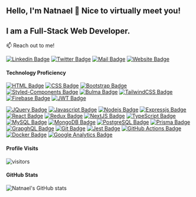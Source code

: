 ## Hello, I'm Natnael 👋 Nice to virtually meet you!

## I am a Full-Stack Web Developer.

📫 Reach out to me!

[![Linkedin Badge](https://img.shields.io/badge/LinkedIn-0077B5?style=for-the-badge&logo=linkedin&logoColor=white)](https://www.linkedin.com/in/natnael-haile-b146b41bb) 
[![Twitter Badge](https://img.shields.io/badge/<NatnaelDev>-%231DA1F2.svg?style=for-the-badge&logo=Twitter&logoColor=white)](https://twitter.com/NatnaelH) 
[![Mail Badge](https://img.shields.io/badge/haile.natnael-D14836?style=for-the-badge&logo=gmail&logoColor=white)](mailto:haile.natnael@natnaeldev.com)
[![Website Badge](https://img.shields.io/badge/website-000000?style=for-the-badge&logo=About.me&logoColor=white)](https://natnaeldev.com)

#### Technology Proficiency

[![HTML Badge](https://img.shields.io/badge/HTML5-E34F26?style=for-the-badge&logo=html5&logoColor=white)](#) 
[![CSS Badge](https://img.shields.io/badge/CSS3-1572B6?style=for-the-badge&logo=css3&logoColor=white)](#)
[![Bootstrap Badge](https://img.shields.io/badge/Bootstrap-563D7C?style=for-the-badge&logo=bootstrap&logoColor=white)](#) 
[![Styled-Components Badge](https://img.shields.io/badge/styled--components-DB7093?style=for-the-badge&logo=styled-components&logoColor=white)](#) 
[![Bulma Badge](https://img.shields.io/badge/bulma-39E09B?style=for-the-badge&logo=linktree&logoColor=white)](#) 
[![TailwindCSS Badge](https://img.shields.io/badge/tailwindcss-%2338B2AC.svg?style=for-the-badge&logo=tailwind-css&logoColor=white)](#)
[![Firebase Badge](https://img.shields.io/badge/firebase-ffca28?style=for-the-badge&logo=firebase&logoColor=black)](#) 
[![JWT Badge](https://img.shields.io/badge/JWT-000000?style=for-the-badge&logo=JSON%20web%20tokens&logoColor=white)](#) 

[![JQuery Badge](https://img.shields.io/badge/jQuery-0769AD?style=for-the-badge&logo=jquery&logoColor=white)](#) 
[![Javascript Badge](https://img.shields.io/badge/JavaScript-F7DF1E?style=for-the-badge&logo=javascript&logoColor=black)](#) 
[![Nodejs Badge](https://img.shields.io/badge/Node.js-339933?style=for-the-badge&logo=nodedotjs&logoColor=white)](#) 
[![Expressjs Badge](https://img.shields.io/badge/Express.js-000000?style=for-the-badge&logo=express&logoColor=white)](#) 
[![React Badge](https://img.shields.io/badge/React-20232A?style=for-the-badge&logo=react&logoColor=61DAFB)](#) 
[![Redux Badge](https://img.shields.io/badge/Redux-593D88?style=for-the-badge&logo=redux&logoColor=white)](#)
[![NextJS Badge](https://img.shields.io/badge/next.js-000000?style=for-the-badge&logo=nextdotjs&logoColor=white)](#)
[![TypeScript Badge](https://img.shields.io/badge/TypeScript-007ACC?style=for-the-badge&logo=typescript&logoColor=white)](#)
[![MySQL Badge](https://img.shields.io/badge/MySQL-00000F?style=for-the-badge&logo=mysql&logoColor=white)](#) 
[![MongoDB Badge](https://img.shields.io/badge/MongoDB-4EA94B?style=for-the-badge&logo=mongodb&logoColor=white)](#) 
[![PostgreSQL Badge](https://img.shields.io/badge/PostgreSQL-316192?style=for-the-badge&logo=postgresql&logoColor=white)](#) 
[![Prisma Badge](https://img.shields.io/badge/Prisma-3982CE?style=for-the-badge&logo=Prisma&logoColor=white)](#) 
[![GrapghQL Badge](https://img.shields.io/badge/GraphQl-E10098?style=for-the-badge&logo=graphql&logoColor=white)](#)
[![Git Badge](https://img.shields.io/badge/Git-F05032?style=for-the-badge&logo=git&logoColor=white)](#)
[![Jest Badge](https://img.shields.io/badge/Jest-C21325?style=for-the-badge&logo=jest&logoColor=white)](#)
[![GitHub Actions Badge](https://img.shields.io/badge/GitHub_Actions-2088FF?style=for-the-badge&logo=github-actions&logoColor=white)](#)
[![Docker Badge](https://img.shields.io/badge/Docker-2CA5E0?style=for-the-badge&logo=docker&logoColor=white)](#)
[![Google Analytics Badge](https://img.shields.io/badge/Google%20Analytics-E37400?style=for-the-badge&logo=google%20analytics&logoColor=white)](#)


#### Profile Visits 

![visitors](https://visitor-badge.glitch.me/badge?page_id=natnaelh14.natnaelh14)

#### GitHub Stats
![Natnael's GitHub stats](https://github-readme-stats.vercel.app/api?username=natnaelh14&show_icons=true&theme=onedark)

